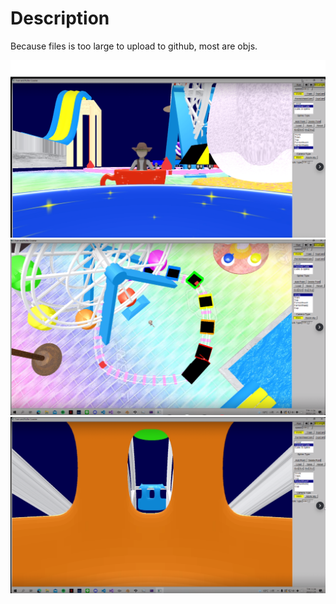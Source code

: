 # Description
Because files is too large to upload to github, most are objs.

![1](1.png)
![2](2.png)
![3](3.png)